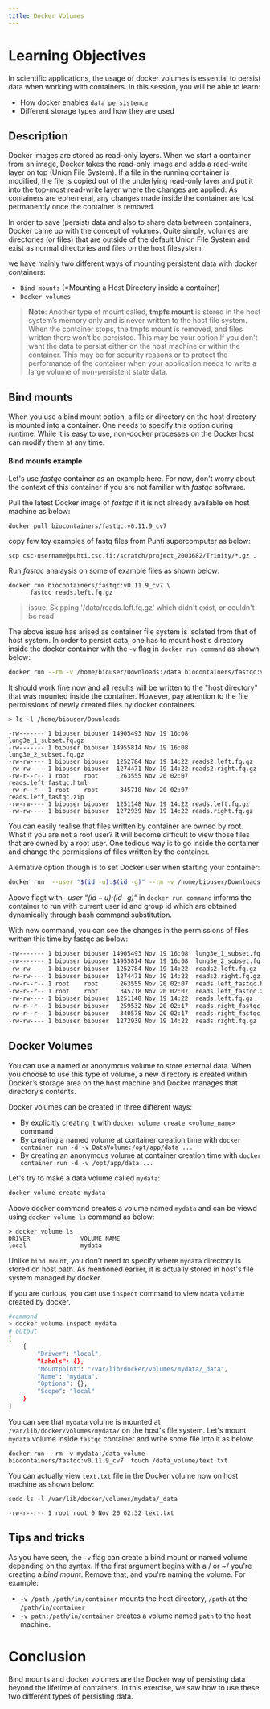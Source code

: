 ```yaml
---
title: Docker Volumes
---
```


# Learning Objectives
In scientific applications, the usage of docker volumes is essential to persist data when working with containers. In this session, you will be able to learn:
- How docker enables `data persistence` 
- Different storage types and how they are used

## Description

Docker images are stored as read-only layers. When we start a container from an image, Docker takes the read-only image and adds a read-write layer on top (Union File System). If a file in the running container is modified, the file is copied out of the underlying read-only layer and put it into the top-most read-write layer where the changes are applied. As containers are ephemeral, any changes made inside the container are lost permanently once the container is removed.

In order to save (persist) data and also to share data between containers, Docker came up with the concept of volumes. Quite simply, volumes are directories (or files) that are outside of the default Union File System and exist as normal directories and files on the host filesystem.

we have mainly two different ways of mounting persistent data with docker containers:

- `Bind mounts` (=Mounting a Host Directory inside a container)
- `Docker volumes`

> **Note**: Another type of mount called, **tmpfs mount** is stored in the host system’s memory only and is never written to the host file system. When the container stops, the tmpfs mount is removed, and files written there won’t be persisted. This may be your option If you don't want the data to persist either on the host machine or within the container.  This may be for security reasons or to protect the performance of the container when your application needs to write a large volume of non-persistent state data.

## Bind mounts ##
When you use a bind mount option, a file or directory on the host directory is mounted into a container.  One needs to specify this option during runtime. While it is easy to use, non-docker processes on the Docker host can modify them at any time.

#### Bind mounts example

Let's use *fastqc* container as an example here. For now, don't worry about the context of this container if you are not familiar with *fastqc* software.

Pull the latest Docker image of *fastqc* if it is not already available on host machine as below:

```
docker pull biocontainers/fastqc:v0.11.9_cv7

````
copy few toy examples of fastq files from Puhti supercomputer as below:

```
scp csc-username@puhti.csc.fi:/scratch/project_2003682/Trinity/*.gz .

```

Run *fastqc* analaysis on some of example files as shown below:

```
docker run biocontainers/fastqc:v0.11.9_cv7 \
      fastqc reads.left.fq.gz
```
> issue:
> Skipping '/data/reads.left.fq.gz' which didn't exist, or couldn't be read

The above issue has arised as container file system is isolated from that of host system. In order to persist data, one has to mount host's directory inside the docker container with the `-v` flag in `docker run command` as shown below:

``` bash
docker run --rm -v /home/biouser/Downloads:/data biocontainers/fastqc:v0.11.9_cv7  fastqc /data/reads.left.fq.gz

```

It should work fine now and all results will be written to the "host directory" that was mounted inside the container. However, pay attention to the file permissions of newly created files by docker containers. 
```
> ls -l /home/biouser/Downloads

-rw------- 1 biouser biouser 14905493 Nov 19 16:08 lung3e_1_subset.fq.gz
-rw------- 1 biouser biouser 14955814 Nov 19 16:08 lung3e_2_subset.fq.gz
-rw-rw---- 1 biouser biouser  1252784 Nov 19 14:22 reads2.left.fq.gz
-rw-rw---- 1 biouser biouser  1274471 Nov 19 14:22 reads2.right.fq.gz
-rw-r--r-- 1 root    root      263555 Nov 20 02:07 reads.left_fastqc.html
-rw-r--r-- 1 root    root      345718 Nov 20 02:07 reads.left_fastqc.zip
-rw-rw---- 1 biouser biouser  1251148 Nov 19 14:22 reads.left.fq.gz
-rw-rw---- 1 biouser biouser  1272939 Nov 19 14:22 reads.right.fq.gz
```
You can easily realise that files written by container are owned by root. What if you are not a root user? It will become difficult to view those files that are owned by a root user. One tedious way is to go inside the container and change the permissions of files written by the container. 

Alernative option though is to set Docker user when starting your container:

```bash     
docker run  --user "$(id -u):$(id -g)" --rm -v /home/biouser/Downloads:/data biocontainers/fastqc:v0.11.9_cv7  fastqc /data/reads.right.fq.gz

```
Above flagt with *–user “$(id -u):$(id -g)“* in `docker run command` informs the container to run with current user id and group id which are obtained dynamically through bash command substitution.

With new command, you can see the changes in the permissions of files written this time by fastqc as below:

```bash
-rw------- 1 biouser biouser 14905493 Nov 19 16:08  lung3e_1_subset.fq.gz
-rw------- 1 biouser biouser 14955814 Nov 19 16:08  lung3e_2_subset.fq.gz
-rw-rw---- 1 biouser biouser  1252784 Nov 19 14:22  reads2.left.fq.gz
-rw-rw---- 1 biouser biouser  1274471 Nov 19 14:22  reads2.right.fq.gz
-rw-r--r-- 1 root    root      263555 Nov 20 02:07  reads.left_fastqc.html
-rw-r--r-- 1 root    root      345718 Nov 20 02:07  reads.left_fastqc.zip
-rw-rw---- 1 biouser biouser  1251148 Nov 19 14:22  reads.left.fq.gz
-rw-r--r-- 1 biouser biouser   259532 Nov 20 02:17  reads.right_fastqc.html
-rw-r--r-- 1 biouser biouser   340578 Nov 20 02:17  reads.right_fastqc.zip
-rw-rw---- 1 biouser biouser  1272939 Nov 19 14:22  reads.right.fq.gz

````
## Docker Volumes ##
You can use a named or anonymous volume to store external data. When you choose to use this type of volume, a new directory is created within Docker’s storage area on the host machine and Docker manages that directory’s contents.

Docker volumes can be created in three different ways:

* By explicitly creating it with `docker volume create <volume_name>` command
* By creating a named volume at container creation time with `docker container run -d -v DataVolume:/opt/app/data ...`
* By creating an anonymous volume at container creation time with `docker container run -d -v /opt/app/data ...`

Let's try to make a data volume called `mydata`:

```bash
docker volume create mydata
```

Above docker command creates a volume named `mydata` and can be viewd using `docker volume ls`  command as below:

```
> docker volume ls
DRIVER              VOLUME NAME
local               mydata
```

Unlike `bind mount`, you don't need to specify where `mydata` directory is stored on host path. As mentioned earlier, it is actually stored in host's file system managed by docker.

if you are curious, you can use  `inspect` command to view `mdata` volume created by docker. 

```bash
#command
> docker volume inspect mydata
# output
[
    {
        "Driver": "local",
        "Labels": {},
        "Mountpoint": "/var/lib/docker/volumes/mydata/_data",
        "Name": "mydata",
        "Options": {},
        "Scope": "local"
    }
]
```

You can see that `mydata` volume is mounted at `/var/lib/docker/volumes/mydata/` on the host's file system. Let's mount `mydata` volume inside `fastqc` container and write some file into it as below:

```
docker run --rm -v mydata:/data_volume biocontainers/fastqc:v0.11.9_cv7  touch /data_volume/text.txt
```

You can actually view `text.txt` file in the Docker volume now on host machine as shown below:

```
sudo ls -l /var/lib/docker/volumes/mydata/_data

-rw-r--r-- 1 root root 0 Nov 20 02:32 text.txt

```

## Tips and tricks

As you have seen, the `-v` flag can create a bind mount or named volume depending on the syntax. If the first argument begins with a / or ~/ you're creating a *bind mount*. Remove that, and you're naming the volume. For example:

* `-v /path:/path/in/container` mounts the host directory, `/path` at the `/path/in/container`
* `-v path:/path/in/container` creates a volume named `path` to the host machine.

# Conclusion
Bind mounts and docker volumes are the Docker way of persisting data beyond the lifetime of containers. In this exercise, we saw how to use these two different types of persisting data. 
